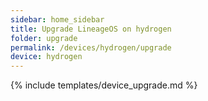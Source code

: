 ```yaml
---
sidebar: home_sidebar
title: Upgrade LineageOS on hydrogen
folder: upgrade
permalink: /devices/hydrogen/upgrade
device: hydrogen
---
```

{% include templates/device_upgrade.md %}
